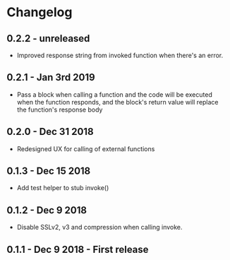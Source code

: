 # Changelog

## 0.2.2 - unreleased
- Improved response string from invoked function when there's an error.

## 0.2.1 - Jan 3rd 2019
- Pass a block when calling a function and the code will be executed when the function responds, and the block's return value will replace the function's response body

## 0.2.0 - Dec 31 2018
- Redesigned UX for calling of external functions

## 0.1.3 - Dec 15 2018
- Add test helper to stub invoke()

## 0.1.2 - Dec 9 2018
- Disable SSLv2, v3 and compression when calling invoke.

## 0.1.1 - Dec 9 2018 - First release
